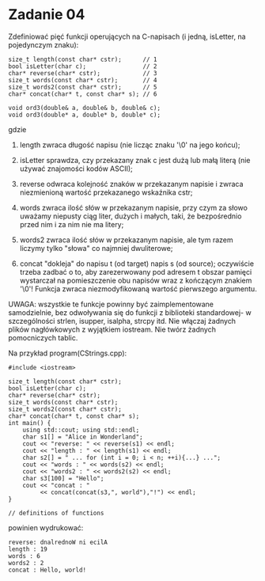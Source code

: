 # Zadanie 04

Zdefiniować pięć funkcji operujących na C-napisach (i jedną, isLetter, na pojedynczym znaku):

	size_t length(const char* cstr);      // 1
	bool isLetter(char c);                // 2
	char* reverse(char* cstr);            // 3
	size_t words(const char* cstr);       // 4
	size_t words2(const char* cstr);      // 5
	char* concat(char* t, const char* s); // 6

	void ord3(double& a, double& b, double& c);
	void ord3(double* a, double* b, double* c);
	
gdzie

1. length zwraca długość napisu (nie licząc znaku '\0' na jego końcu);

2. isLetter sprawdza, czy przekazany znak c jest dużą lub małą literą (nie używać znajomości kodów ASCII);

3. reverse odwraca kolejność znaków w przekazanym napisie i zwraca niezmienioną wartość przekazanego wskaźnika cstr;

4. words zwraca ilość słów w przekazanym napisie, przy czym za słowo uważamy niepusty ciąg liter, dużych i małych, taki,
że bezpośrednio przed nim i za nim nie ma litery;

5. words2 zwraca ilość słów w przekazanym napisie, ale tym razem liczymy tylko "słowa" co najmniej dwuliterowe;

6. concat "dokleja" do napisu t (od target) napis s (od source); oczywiście trzeba zadbać o to, aby zarezerwowany pod 
adresem t obszar pamięci wystarczał na pomieszczenie obu napisów wraz z kończącym znakiem '\0'! Funkcja zwraca
niezmodyfikowaną wartość pierwszego argumentu.

UWAGA: wszystkie te funkcje powinny być zaimplementowane samodzielnie, bez odwoływania się do funkcji z biblioteki standardowej- w 
szczególności strlen, isupper, isalpha, strcpy itd. Nie włączaj żadnych plików nagłówkowych z wyjątkiem iostream. 
Nie twórz żadnych pomocniczych tablic.

Na przykład program(CStrings.cpp):
	
	#include <iostream>
	
	size_t length(const char* cstr);
	bool isLetter(char c);
	char* reverse(char* cstr);
	size_t words(const char* cstr);
	size_t words2(const char* cstr);
	char* concat(char* t, const char* s);
	int main() {
		using std::cout; using std::endl;
		char s1[] = "Alice in Wonderland";
		cout << "reverse: " << reverse(s1) << endl;
		cout << "length : " << length(s1) << endl;
		char s2[] = " ... for (int i = 0; i < n; ++i){...} ...";
		cout << "words : " << words(s2) << endl;
		cout << "words2 : " << words2(s2) << endl;
		char s3[100] = "Hello";
		cout << "concat : "
			 << concat(concat(s3,", world"),"!") << endl;
	}
	
	// definitions of functions

powinien wydrukować:

	reverse: dnalrednoW ni ecilA
	length : 19
	words : 6
	words2 : 2
	concat : Hello, world!
